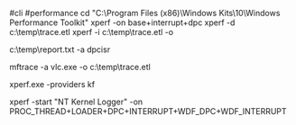 #cli #performance
cd "C:\Program Files (x86)\Windows Kits\10\Windows Performance Toolkit"
xperf -on base+interrupt+dpc
xperf -d c:\temp\trace.etl
xperf -i c:\temp\trace.etl -o

c:\temp\report.txt -a dpcisr

mftrace -a vlc.exe -o c:\temp\trace.etl

xperf.exe -providers kf

xperf -start "NT Kernel Logger" -on PROC_THREAD+LOADER+DPC+INTERRUPT+WDF_DPC+WDF_INTERRUPT